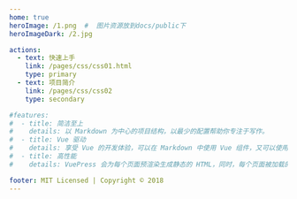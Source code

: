 ```yaml
---
home: true
heroImage: /1.png  #  图片资源放到docs/public下
heroImageDark: /2.jpg

actions:
  - text: 快速上手
    link: /pages/css/css01.html
    type: primary
  - text: 项目简介
    link: /pages/css/css02
    type: secondary

#features:
#  - title: 简洁至上
#    details: 以 Markdown 为中心的项目结构，以最少的配置帮助你专注于写作。
#  - title: Vue 驱动
#    details: 享受 Vue 的开发体验，可以在 Markdown 中使用 Vue 组件，又可以使用 Vue 来开发自定义主题。
#  - title: 高性能
#    details: VuePress 会为每个页面预渲染生成静态的 HTML，同时，每个页面被加载的时候，将作为 SPA 运行。

footer: MIT Licensed | Copyright © 2018
---
```

